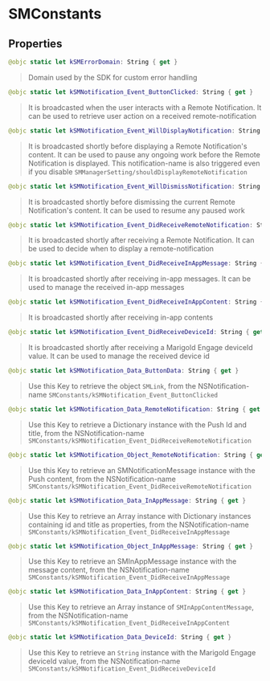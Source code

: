 # SMConstants

## Properties
```swift
@objc static let kSMErrorDomain: String { get }
```

>Domain used by the SDK for custom error handling

```swift
@objc static let kSMNotification_Event_ButtonClicked: String { get }
```

>It is broadcasted when the user interacts with a Remote Notification. It can be used to retrieve user action on a received remote-notification

```swift
@objc static let kSMNotification_Event_WillDisplayNotification: String { get }
```

>It is broadcasted shortly before displaying a Remote Notification's content. It can be used to pause any ongoing work before the Remote Notification is displayed. This notification-name is also triggered even if you disable ``SMManagerSetting/shouldDisplayRemoteNotification``

```swift
@objc static let kSMNotification_Event_WillDismissNotification: String { get }
```

>It is broadcasted shortly before dismissing the current Remote Notification's content. It can be used to resume any paused work

```swift
@objc static let kSMNotification_Event_DidReceiveRemoteNotification: String { get }
```

>It is broadcasted shortly after receiving a Remote Notification. It can be used to decide when to display a remote-notification

```swift
@objc static let kSMNotification_Event_DidReceiveInAppMessage: String { get }
```

>It is broadcasted shortly after receiving in-app messages. It can be used to manage the received in-app messages

```swift
@objc static let kSMNotification_Event_DidReceiveInAppContent: String { get }
```

>It is broadcasted shortly after receiving in-app contents

```swift
@objc static let kSMNotification_Event_DidReceiveDeviceId: String { get }
```

>It is broadcasted shortly after receiving a Marigold Engage deviceId value. It can be used to manage the received device id

```swift
@objc static let kSMNotification_Data_ButtonData: String { get }
```

>Use this Key to retrieve the object ``SMLink``, from the NSNotification-name ``SMConstants/kSMNotification_Event_ButtonClicked``

```swift
@objc static let kSMNotification_Data_RemoteNotification: String { get }
```

>Use this Key to retrieve a Dictionary instance with the Push Id and title, from the NSNotification-name ``SMConstants/kSMNotification_Event_DidReceiveRemoteNotification``

```swift
@objc static let kSMNotification_Object_RemoteNotification: String { get }
```

>Use this Key to retrieve an SMNotificationMessage instance with the Push content, from the NSNotification-name ``SMConstants/kSMNotification_Event_DidReceiveRemoteNotification``

```swift
@objc static let kSMNotification_Data_InAppMessage: String { get }
```

>Use this Key to retrieve an Array instance with Dictionary instances containing  id and title as properties, from the NSNotification-name ``SMConstants/kSMNotification_Event_DidReceiveInAppMessage``

```swift
@objc static let kSMNotification_Object_InAppMessage: String { get }
```

>Use this Key to retrieve an SMInAppMessage instance with the message content, from the NSNotification-name ``SMConstants/kSMNotification_Event_DidReceiveInAppMessage``

```swift
@objc static let kSMNotification_Data_InAppContent: String { get }
```

>Use this Key to retrieve an Array instance of ``SMInAppContentMessage``, from the NSNotification-name ``SMConstants/kSMNotification_Event_DidReceiveInAppContent``

```swift
@objc static let kSMNotification_Data_DeviceId: String { get }
```

>Use this Key to retrieve an `String` instance with the Marigold Engage deviceId value, from the NSNotification-name ``SMConstants/kSMNotification_Event_DidReceiveDeviceId``

